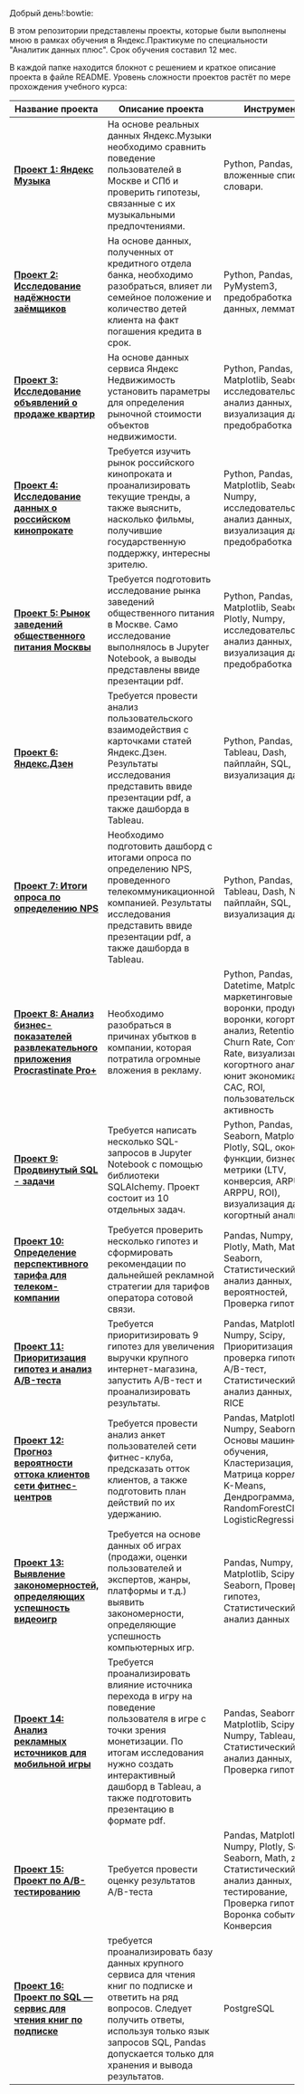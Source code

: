 Добрый день!:bowtie:

В этом репозитории представлены проекты, которые были выполнены мною в рамках обучения в Яндекс.Практикуме по специальности "Аналитик данных плюс". Срок обучения составил 12 мес.   

В каждой папке находится блокнот с решением и краткое описание проекта в файле README. Уровень сложности проектов растёт по мере прохождения учебного курса:


| Название проекта        | Описание проекта           | Инструменты           |
| ------------- | -----|-----|
| [**Проект 1: Яндекс Музыка**](https://github.com/Veronikask/Yandex-Practikum/blob/b2ed63b8363540231cbf93009f7b856bd7284046/%D0%9F%D1%80%D0%BE%D0%B5%D0%BA%D1%82%201:%20%D0%AF%D0%BD%D0%B4%D0%B5%D0%BA%D1%81%20%D0%9C%D1%83%D0%B7%D1%8B%D0%BA%D0%B0/readme.md)|  На основе реальных данных Яндекс.Музыки необходимо сравнить поведение пользователей в Москве и СПб и проверить гипотезы, связанные с их музыкальными предпочтениями.|Python, Pandas, вложенные списки, словари.|
| [**Проект 2: Исследование надёжности заёмщиков**](https://github.com/Veronikask/Yandex-Practikum/blob/b2ed63b8363540231cbf93009f7b856bd7284046/%D0%9F%D1%80%D0%BE%D0%B5%D0%BA%D1%82%202:%20%D0%98%D1%81%D1%81%D0%BB%D0%B5%D0%B4%D0%BE%D0%B2%D0%B0%D0%BD%D0%B8%D0%B5%20%D0%BD%D0%B0%D0%B4%D1%91%D0%B6%D0%BD%D0%BE%D1%81%D1%82%D0%B8%20%D0%B7%D0%B0%D1%91%D0%BC%D1%89%D0%B8%D0%BA%D0%BE%D0%B2/readme.md)|На основе данных, полученных от кредитного отдела банка, необходимо разобраться, влияет ли семейное положение и количество детей клиента на факт погашения кредита в срок.| Python, Pandas, PyMystem3, предобработка данных, лемматизация|
| [**Проект 3: Исследование объявлений о продаже квартир**](https://github.com/Veronikask/Yandex-Practikum/blob/b2ed63b8363540231cbf93009f7b856bd7284046/%D0%9F%D1%80%D0%BE%D0%B5%D0%BA%D1%82%203:%20%D0%98%D1%81%D1%81%D0%BB%D0%B5%D0%B4%D0%BE%D0%B2%D0%B0%D0%BD%D0%B8%D0%B5%20%D0%BE%D0%B1%D1%8A%D1%8F%D0%B2%D0%BB%D0%B5%D0%BD%D0%B8%D0%B9%20%D0%BE%20%D0%BF%D1%80%D0%BE%D0%B4%D0%B0%D0%B6%D0%B5%20%D0%BA%D0%B2%D0%B0%D1%80%D1%82%D0%B8%D1%80/readme.md) | На основе данных сервиса Яндекс Недвижимость установить параметры для определения рыночной стоимости объектов недвижимости.| Python, Pandas, Matplotlib, Seaborn, исследовательский анализ данных, визуализация данных, предобработка данных|
| [**Проект 4: Исследование данных о российском кинопрокате**](https://github.com/Veronikask/Yandex-Practikum/blob/b2ed63b8363540231cbf93009f7b856bd7284046/%D0%9F%D1%80%D0%BE%D0%B5%D0%BA%D1%82%204:%20%D0%98%D1%81%D1%81%D0%BB%D0%B5%D0%B4%D0%BE%D0%B2%D0%B0%D0%BD%D0%B8%D0%B5%20%D0%B4%D0%B0%D0%BD%D0%BD%D1%8B%D1%85%20%D0%BE%20%D1%80%D0%BE%D1%81%D1%81%D0%B8%D0%B9%D1%81%D0%BA%D0%BE%D0%BC%20%D0%BA%D0%B8%D0%BD%D0%BE%D0%BF%D1%80%D0%BE%D0%BA%D0%B0%D1%82%D0%B5/readme.md)     |   Требуется изучить рынок российского кинопроката и проанализировать текущие тренды, а также выяснить, насколько фильмы, получившие государственную поддержку, интересны зрителю. | Python, Pandas, Matplotlib, Seaborn, Numpy, исследовательский анализ данных, визуализация данных, предобработка данных|
| [**Проект 5: Рынок заведений общественного питания Москвы**](https://github.com/Veronikask/Yandex-Practikum/blob/b2ed63b8363540231cbf93009f7b856bd7284046/%D0%9F%D1%80%D0%BE%D0%B5%D0%BA%D1%82%205:%20%D0%A0%D1%8B%D0%BD%D0%BE%D0%BA%20%D0%B7%D0%B0%D0%B2%D0%B5%D0%B4%D0%B5%D0%BD%D0%B8%D0%B9%20%D0%BE%D0%B1%D1%89%D0%B5%D1%81%D1%82%D0%B2%D0%B5%D0%BD%D0%BD%D0%BE%D0%B3%D0%BE%20%D0%BF%D0%B8%D1%82%D0%B0%D0%BD%D0%B8%D1%8F%20%D0%9C%D0%BE%D1%81%D0%BA%D0%B2%D1%8B/readme.md)      |  Требуется подготовить исследование рынка заведений общественного питания в Москве. Само исследование выполнялось в Jupyter Notebook, а выводы представлены ввиде презентации pdf.  |Python, Pandas, Matplotlib, Seaborn, Plotly, Numpy, исследовательский анализ данных, визуализация данных, предобработка данных|
| [**Проект 6: Яндекс.Дзен**](https://github.com/Veronikask/Yandex-Practikum/blob/b2ed63b8363540231cbf93009f7b856bd7284046/%D0%9F%D1%80%D0%BE%D0%B5%D0%BA%D1%82%206:%20%20%D0%AF%D0%BD%D0%B4%D0%B5%D0%BA%D1%81.%D0%94%D0%B7%D0%B5%D0%BD/readme.md)     |   Требуется провести анализ пользовательского взаимодействия с карточками статей Яндекс.Дзен. Результаты исследования представить ввиде презентации pdf, а также дашборда в Tableau. | Python, Pandas, Tableau, Dash, пайплайн, SQL, визуализация данных|
| [**Проект 7: Итоги опроса по определению NPS**](https://github.com/Veronikask/Yandex-Practikum/blob/b2ed63b8363540231cbf93009f7b856bd7284046/%D0%9F%D1%80%D0%BE%D0%B5%D0%BA%D1%82%207:%20%D0%98%D1%82%D0%BE%D0%B3%D0%B8%20%D0%BE%D0%BF%D1%80%D0%BE%D1%81%D0%B0%20%D0%BF%D0%BE%20%D0%BE%D0%BF%D1%80%D0%B5%D0%B4%D0%B5%D0%BB%D0%B5%D0%BD%D0%B8%D1%8E%20NPS/readme.md)      | Необходимо подготовить дашборд с итогами опроса по определению NPS, проведенного телекоммуникационной компанией. Результаты исследования представить ввиде презентации pdf, а также дашборда в Tableau. | Python, Pandas, Tableau, Dash, Numpy, пайплайн, SQL, визуализация данных|
| [**Проект 8: Анализ бизнес-показателей развлекательного приложения Procrastinate Pro+**](https://github.com/Veronikask/Yandex-Practikum/blob/b2ed63b8363540231cbf93009f7b856bd7284046/%D0%9F%D1%80%D0%BE%D0%B5%D0%BA%D1%82%208:%20%D0%90%D0%BD%D0%B0%D0%BB%D0%B8%D0%B7%20%D0%B1%D0%B8%D0%B7%D0%BD%D0%B5%D1%81-%D0%BF%D0%BE%D0%BA%D0%B0%D0%B7%D0%B0%D1%82%D0%B5%D0%BB%D0%B5%D0%B9%20%D1%80%D0%B0%D0%B7%D0%B2%D0%BB%D0%B5%D0%BA%D0%B0%D1%82%D0%B5%D0%BB%D1%8C%D0%BD%D0%BE%D0%B3%D0%BE%20%D0%BF%D1%80%D0%B8%D0%BB%D0%BE%D0%B6%D0%B5%D0%BD%D0%B8%D1%8F%20Procrastinate%20Pro+/readme.md)      | Необходимо разобраться в причинах убытков в компании, которая потратила огромные вложения в рекламу. | Python, Pandas, Datetime, Matplotlib, маркетинговые воронки, продуктовые воронки, когортный анализ, Retention Rate, Churn Rate, Conversion Rate, визуализация когортного анализа, юнит экономика, LTV, CAC, ROI, пользовательская активность|
| [**Проект 9: Продвинутый SQL - задачи**](https://github.com/Veronikask/Yandex-Practikum/blob/b2ed63b8363540231cbf93009f7b856bd7284046/%D0%9F%D1%80%D0%BE%D0%B5%D0%BA%D1%82%209:%20%D0%9F%D1%80%D0%BE%D0%B4%D0%B2%D0%B8%D0%BD%D1%83%D1%82%D1%8B%D0%B9%20SQL%20-%20%D0%B7%D0%B0%D0%B4%D0%B0%D1%87%D0%B8/readme.md)      | Требуется напиcать несколько SQL-запросов в Jupyter Notebook с помощью библиотеки SQLAlchemy. Проект состоит из 10 отдельных задач. | Python, Pandas, Seaborn, Matplotlib, Plotly, SQL, оконные функции, бизнес-метрики (LTV, конверсия, ARPU, ARPPU, ROI), визуализация данных, когортный анализ|
| [**Проект 10: Определение перспективного тарифа для телеком-компании**](https://github.com/Veronikask/Yandex-Practikum/blob/be139e54a4d6a45776fdc61549e07381cb7f97c8/%D0%9F%D1%80%D0%BE%D0%B5%D0%BA%D1%82%2010:%20%D0%9E%D0%BF%D1%80%D0%B5%D0%B4%D0%B5%D0%BB%D0%B5%D0%BD%D0%B8%D0%B5%20%D0%BF%D0%B5%D1%80%D1%81%D0%BF%D0%B5%D0%BA%D1%82%D0%B8%D0%B2%D0%BD%D0%BE%D0%B3%D0%BE%20%D1%82%D0%B0%D1%80%D0%B8%D1%84%D0%B0%20%D0%B4%D0%BB%D1%8F%20%D1%82%D0%B5%D0%BB%D0%B5%D0%BA%D0%BE%D0%BC-%D0%BA%D0%BE%D0%BC%D0%BF%D0%B0%D0%BD%D0%B8%D0%B8/readme.md)      | Требуется проверить несколько гипотез и сформировать рекомендации по дальнейшей рекламной стратегии для тарифов оператора сотовой связи. | Pandas, Numpy, Skipy, Plotly, Math, Matplotlib, Seaborn, Статистический анализ данных, Теория вероятностей, Проверка гипотез|
| [**Проект 11: Приоритизация гипотез и анализ A/B-теста**](https://github.com/Veronikask/Yandex-Practikum/blob/6247349d02c47e356b4daa6288dffe843b658618/%D0%9F%D1%80%D0%BE%D0%B5%D0%BA%D1%82%2011:%20%D0%9F%D1%80%D0%B8%D0%BE%D1%80%D0%B8%D1%82%D0%B8%D0%B7%D0%B0%D1%86%D0%B8%D1%8F%20%D0%B3%D0%B8%D0%BF%D0%BE%D1%82%D0%B5%D0%B7%20%D0%B8%20%D0%B0%D0%BD%D0%B0%D0%BB%D0%B8%D0%B7%20AB-%D1%82%D0%B5%D1%81%D1%82%D0%B0/readme.md)      | Требуется приоритизировать 9 гипотез для увеличения выручки крупного интернет-магазина, запустить A/B-тест и проанализировать результаты. | Pandas, Matplotlib, Numpy, Scipy, Приоритизация и проверка гипотез, A/B-тест, Статистический анализ данных, ICE, RICE|
| [**Проект 12: Прогноз вероятности оттока клиентов сети фитнес-центров**](https://github.com/Veronikask/Yandex-Practikum/blob/4ab3ab77786c52e1bfa7d1038dfe58476860df72/%D0%9F%D1%80%D0%BE%D0%B5%D0%BA%D1%82%2012:%20%D0%9F%D1%80%D0%BE%D0%B3%D0%BD%D0%BE%D0%B7%20%D0%B2%D0%B5%D1%80%D0%BE%D1%8F%D1%82%D0%BD%D0%BE%D1%81%D1%82%D0%B8%20%D0%BE%D1%82%D1%82%D0%BE%D0%BA%D0%B0%20%D0%BA%D0%BB%D0%B8%D0%B5%D0%BD%D1%82%D0%BE%D0%B2%20%D1%81%D0%B5%D1%82%D0%B8%20%D1%84%D0%B8%D1%82%D0%BD%D0%B5%D1%81-%D1%86%D0%B5%D0%BD%D1%82%D1%80%D0%BE%D0%B2/readme.md)      | Требуется провести анализ анкет пользователей сети фитнес-клуба, предсказать отток клиентов, а также подготовить план действий по их удержанию. | Pandas, Matplotlib, Numpy, Seaborn, Основы машинного обучения, Кластеризация, Матрица корреляции, K-Means, Дендрограмма, RandomForestClassifier, LogisticRegression |
| [**Проект 13: Выявление закономерностей, определяющих успешность видеоигр**](https://github.com/Veronikask/Yandex-Practikum/blob/907f191306379fe8e2fd08766060699c0f1c5e44/%D0%9F%D1%80%D0%BE%D0%B5%D0%BA%D1%82%2013:%20%D0%92%D1%8B%D1%8F%D0%B2%D0%BB%D0%B5%D0%BD%D0%B8%D0%B5%20%D0%B7%D0%B0%D0%BA%D0%BE%D0%BD%D0%BE%D0%BC%D0%B5%D1%80%D0%BD%D0%BE%D1%81%D1%82%D0%B5%D0%B9,%20%D0%BE%D0%BF%D1%80%D0%B5%D0%B4%D0%B5%D0%BB%D1%8F%D1%8E%D1%89%D0%B8%D1%85%20%D1%83%D1%81%D0%BF%D0%B5%D1%88%D0%BD%D0%BE%D1%81%D1%82%D1%8C%20%D0%B2%D0%B8%D0%B4%D0%B5%D0%BE%D0%B8%D0%B3%D1%80/readme.md)      | Требуется на основе данных об играх (продажи, оценки пользователей и экспертов, жанры, платформы и т.д.) выявить закономерности, определяющие успешность компьютерных игр. | Pandas, Numpy, Matplotlib, Scipy, Seaborn, Проверка гипотез, Статистический анализ данных |
| [**Проект 14: Анализ рекламных источников для мобильной игры**](https://github.com/Veronikask/Yandex-Practikum/blob/37a6480e4dab13cef1547b1de619fe0001a0715a/%D0%9F%D1%80%D0%BE%D0%B5%D0%BA%D1%82%2014:%20%D0%90%D0%BD%D0%B0%D0%BB%D0%B8%D0%B7%20%D1%80%D0%B5%D0%BA%D0%BB%D0%B0%D0%BC%D0%BD%D1%8B%D1%85%20%D0%B8%D1%81%D1%82%D0%BE%D1%87%D0%BD%D0%B8%D0%BA%D0%BE%D0%B2%20%D0%B4%D0%BB%D1%8F%20%D0%BC%D0%BE%D0%B1%D0%B8%D0%BB%D1%8C%D0%BD%D0%BE%D0%B9%20%D0%B8%D0%B3%D1%80%D1%8B/readme.md)      | Требуется проанализировать влияние источника перехода в игру на поведение пользователя в игре с точки зрения монетизации. По итогам исследования нужно создать интерактивный дашборд в Tableau, а также подготовить презентацию в формате pdf. | Pandas, Seaborn, Matplotlib, Scipy, Numpy, Tableau, Статистический анализ данных, Проверка гипотез |
| [**Проект 15: Проект по А/B-тестированию**](https://github.com/Veronikask/Yandex-Practikum/blob/bb7e6e40691b4a4a2243ef8bfc52779513c1a2fb/%D0%9F%D1%80%D0%BE%D0%B5%D0%BA%D1%82%2015:%20%D0%9F%D1%80%D0%BE%D0%B5%D0%BA%D1%82%20%D0%BF%D0%BE%20%D0%90B-%D1%82%D0%B5%D1%81%D1%82%D0%B8%D1%80%D0%BE%D0%B2%D0%B0%D0%BD%D0%B8%D1%8E/readme.md)      | Требуется провести оценку результатов A/B-теста | Pandas, Matplotlib, Numpy, Plotly, Scipy,  Seaborn, Math, z-test,  Статистический анализ данных, A/B-тестирование, Проверка гипотез, Воронка событий, Конверсия |
| [**Проект 16: Проект по SQL — сервис для чтения книг по подписке**](https://github.com/Veronikask/Yandex-Practikum/blob/5c2c241f4be80e19d85ac9db93e051c9d5a10213/%D0%9F%D1%80%D0%BE%D0%B5%D0%BA%D1%82%2016:%20%D0%9F%D1%80%D0%BE%D0%B5%D0%BA%D1%82%20%D0%BF%D0%BE%20SQL/readme.md)      | требуется проанализировать базу данных крупного сервиса для чтения книг по подписке и ответить на ряд вопросов. Следует получить ответы, используя только язык запросов SQL, Pandas допускается только для хранения и вывода результатов. | PostgreSQL |
